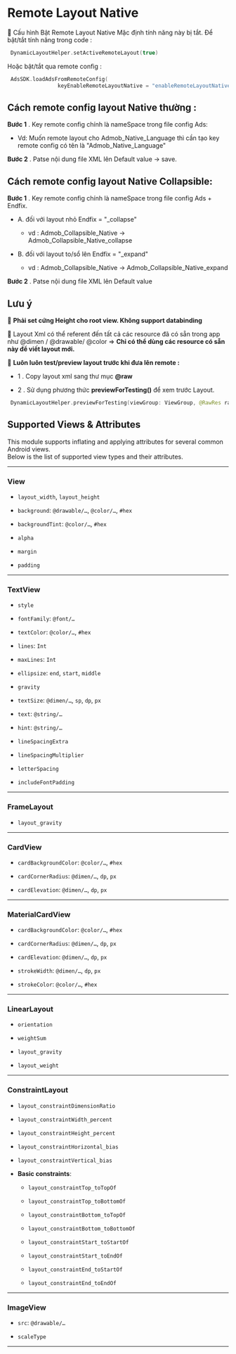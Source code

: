 
# Remote Layout Native
  
📌  Cấu hình Bật Remote Layout Native
Mặc định tính năng này bị tắt.
Để bật/tắt tính năng trong code :
```kotlin  
 DynamicLayoutHelper.setActiveRemoteLayout(true)
```
Hoặc bật/tắt qua remote config :
```kotlin  
 AdsSDK.loadAdsFromRemoteConfig(
				keyEnableRemoteLayoutNative = "enableRemoteLayoutNative")
```
##  Cách  remote config layout Native thường : ##

**Bước 1** . Key remote config chính là nameSpace trong file config Ads: 

- Vd: Muốn remote layout cho Admob_Native_Language thì cần tạo key remote config có tên là "Admob_Native_Language" 

**Bước 2** . Patse nội dung file XML lên Default value -> save.

##  Cách  remote config layout Native Collapsible: ##

**Bước 1** . Key remote config chính là nameSpace trong file config Ads + Endfix.

- A. đối với layout nhỏ Endfix =  "_collapse" 
    - vd : Admob_Collapsible_Native  -> Admob_Collapsible_Native_collapse

- B. đối với layout to/sổ lên Endfix =  "_expand" 
    - vd : Admob_Collapsible_Native  -> Admob_Collapsible_Native_expand

**Bước 2** . Patse nội dung file XML lên Default value


## Lưu ý  

📌 **Phải set cứng Height cho root view. Không support databinding**

📌 Layout Xml có thể referent đến tất cả các resource đã có sẵn trong app như @dimen / @drawable/ @color => **Chỉ có thể dùng các resource có sẵn này để viết layout mới.**


📌  **Luôn luôn test/preview layout trước khi đưa lên remote :**

- 1 . Copy layout xml sang thư mục **@raw**

- 2 . Sử dụng phương thức **previewForTesting()** để xem trước Layout.

```kotlin  
 DynamicLayoutHelper.previewForTesting(viewGroup: ViewGroup, @RawRes rawXml: Int)
```
 
## Supported Views & Attributes

This module supports inflating and applying attributes for several common Android views.  
Below is the list of supported view types and their attributes.

----------

### View

-   `layout_width`, `layout_height`
    
-   `background`: `@drawable/…`, `@color/…`, `#hex`
    
-   `backgroundTint`: `@color/…`, `#hex`
    
-   `alpha`
    
-   `margin`
    
-   `padding`
    

----------

### TextView

-   `style`
    
-   `fontFamily`: `@font/…`
    
-   `textColor`: `@color/…`, `#hex`
    
-   `lines`: `Int`
    
-   `maxLines`: `Int`
    
-   `ellipsize`: `end`, `start`, `middle`
    
-   `gravity`
    
-   `textSize`: `@dimen/…`, `sp`, `dp`, `px`
    
-   `text`: `@string/…`
    
-   `hint`: `@string/…`
    
-   `lineSpacingExtra`
    
-   `lineSpacingMultiplier`
    
-   `letterSpacing`
    
-   `includeFontPadding`
    

----------

### FrameLayout

-   `layout_gravity`
    

----------

### CardView

-   `cardBackgroundColor`: `@color/…`, `#hex`
    
-   `cardCornerRadius`: `@dimen/…`, `dp`, `px`
    
-   `cardElevation`: `@dimen/…`, `dp`, `px`
    

----------

### MaterialCardView

-   `cardBackgroundColor`: `@color/…`, `#hex`
    
-   `cardCornerRadius`: `@dimen/…`, `dp`, `px`
    
-   `cardElevation`: `@dimen/…`, `dp`, `px`
    
-   `strokeWidth`: `@dimen/…`, `dp`, `px`
    
-   `strokeColor`: `@color/…`, `#hex`
    

----------

### LinearLayout

-   `orientation`
    
-   `weightSum`
    
-   `layout_gravity`
    
-   `layout_weight`
    

----------

### ConstraintLayout

-   `layout_constraintDimensionRatio`
    
-   `layout_constraintWidth_percent`
    
-   `layout_constraintHeight_percent`
    
-   `layout_constraintHorizontal_bias`
    
-   `layout_constraintVertical_bias`
    
-   **Basic constraints**:
    
    -   `layout_constraintTop_toTopOf`
        
    -   `layout_constraintTop_toBottomOf`
        
    -   `layout_constraintBottom_toTopOf`
        
    -   `layout_constraintBottom_toBottomOf`
        
    -   `layout_constraintStart_toStartOf`
        
    -   `layout_constraintStart_toEndOf`
        
    -   `layout_constraintEnd_toStartOf`
        
    -   `layout_constraintEnd_toEndOf`
        

----------

### ImageView

-   `src`: `@drawable/…`
    
-   `scaleType`
    

----------

